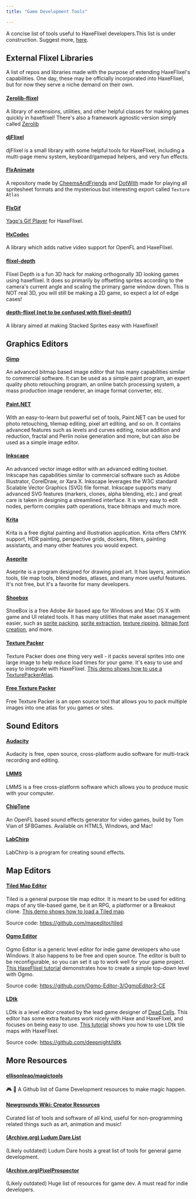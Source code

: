 ```yaml
---
title: "Game Development Tools"

---
```

A concise list of tools useful to HaxeFlixel developers.This list is under construction. Suggest more, [here](https://github.com/HaxeFlixel/flixel/issues/2764).

## External Flixel Libraries
A list of repos and libraries made with the purpose of extending HaxeFlixel's capabilities. One day, these may be officially incorporated into HaxeFlixel, but for now they serve a niche demand on their own.

#### [Zerolib-flixel](https://github.com/01010111/zerolib-flixel)
A library of extensions, utilities, and other helpful classes for making games quickly in haxeflixel! There's also a framework agnostic version simply called [Zerolib](https://github.com/01010111/zerolib)

#### [djFlixel](https://github.com/john32b/djFlixel)
djFlixel is a small library with some helpful tools for HaxeFlixel, including a multi-page menu system, keyboard/gamepad helpers, and very fun effects.

#### [FlxAnimate](https://github.com/Dot-Stuff/flxanimate)
A repository made by [CheemsAndFriends](https://github.com/CheemsAndFriends) and [DotWith](https://github.com/DotWith) made for playing all spritesheet formats and the mysterious but interesting export called `Texture Atlas`

#### [FlxGif](https://github.com/MAJigsaw77/flxgif)
[Yagp's Gif Player](https://github.com/yanrishatum/yagp/) for HaxeFlixel.

#### [HxCodec](https://github.com/polybiusproxy/hxCodec)
A library which adds native video support for OpenFL and HaxeFlixel.

#### [flixel-depth](https://github.com/01010111/flixel-depth)

Flixel Depth is a fun 3D hack for making orthogonally 3D looking games using haxeflixel. It does so primarily by offsetting sprites according to the camera's current angle and scaling the primary game window down. This is NOT real 3D, you will still be making a 2D game, so expect a lot of edge cases!

#### [depth-flixel (not to be confused with flixel-depth!)](https://github.com/AustinEast/depth-flixel)

A library aimed at making Stacked Sprites easy with Haxeflixel!


## Graphics Editors

#### [Gimp](http://www.gimp.org/)

An advanced bitmap based image editor that has many capabilities similar to commercial software. It can be used as a simple paint program, an expert quality photo retouching program, an online batch processing system, a mass production image renderer, an image format converter, etc.

#### [Paint.NET](http://www.getpaint.net)
With an easy-to-learn but powerful set of tools, Paint.NET can be used for photo retouching, tilemap editing, pixel art editing, and so on. It contains advanced features such as levels and curves editing, noise addition and reduction, fractal and Perlin noise generation and more, but can also be used as a simple image editor.

#### [Inkscape](http://www.inkscape.org/)

An advanced vector image editor with an advanced editing toolset. Inkscape has capabilities similar to commercial software such as Adobe Illustrator, CorelDraw, or Xara X. Inkscape leverages the W3C standard Scalable Vector Graphics (SVG) file format.
Inkscape supports many advanced SVG features (markers, clones, alpha blending, etc.) and great care is taken in designing a streamlined interface. It is very easy to edit nodes, perform complex path operations, trace bitmaps and much more.

#### [Krita](http://www.krita.org/)

Krita is a free digital painting and illustration application. Krita offers CMYK support, HDR painting, perspective grids, dockers, filters, painting assistants, and many other features you would expect.

#### [Aseprite](https://www.aseprite.org/)

Aseprite is a program designed for drawing pixel art. It has layers, animation tools, tile map tools, blend modes, atlases, and many more useful features. It's not free, but it's a favorite for many developers.

#### [Shoebox](https://renderhjs.net/shoebox/)

ShoeBox is a free Adobe Air based app for Windows and Mac OS X with game and UI related tools. It has many utilities that make asset management easier, such as [sprite packing](http://renderhjs.net/shoebox/packSprites.htm), [sprite extraction](http://renderhjs.net/shoebox/extractSprites.htm), [texture ripping](http://renderhjs.net/shoebox/textureRipper.htm), [bitmap font creation](http://renderhjs.net/shoebox/bitmapFont.htm), and more.

#### [Texture Packer](https://www.codeandweb.com/texturepacker)

Texture Packer does one thing very well - it packs several sprites into one large image to help reduce load times for your game. It's easy to use and easy to integrate with HaxeFlixel. [This demo shows how to use a TexturePackerAtlas](http://haxeflixel.com/demos/TexturePackerAtlas/).

#### [Free Texture Packer](https://free-tex-packer.com/)

Free Texture Packer is an open source tool that allows you to pack multiple images into one atlas for you games or sites.

## Sound Editors

#### [Audacity](https://www.audacityteam.org/)

Audacity is free, open source, cross-platform audio software for multi-track recording and editing.

#### [LMMS](https://lmms.io/)

LMMS is a free cross-platform software which allows you to produce music with your computer.

#### [ChipTone](https://sfbgames.itch.io/chiptone)

An OpenFL based sound effects generator for video games, build by Tom Vian of SFBGames. Available on HTML5, Windows, and Mac!

#### [LabChirp](https://labbed.net/software/labchirp/)

LabChirp is a program for creating sound effects.

## Map Editors

#### [Tiled Map Editor](https://www.mapeditor.org/)

Tiled is a general purpose tile map editor. It is meant to be used for editing maps of any tile-based game, be it an RPG, a platformer or a Breakout clone. [This demo shows how to load a Tiled map](http://haxeflixel.com/demos/TiledEditor/).

Source code: https://github.com/mapeditor/tiled

#### [Ogmo Editor](https://ogmo-editor-3.github.io/)

Ogmo Editor is a generic level editor for indie game developers who use Windows. It also happens to be free and open source. The editor is built to be reconfigurable, so you can set it up to work well for your game project. [This HaxeFlixel tutorial](http://haxeflixel.com/documentation/part-v-tiles-maps-and-collisions/) demonstrates how to create a simple top-down level with Ogmo.

Source code: https://github.com/Ogmo-Editor-3/OgmoEditor3-CE

#### [LDtk](https://ldtk.io/)

LDtk is a level editor created by the lead game designer of [Dead Cells](https://store.steampowered.com/app/588650/Dead_Cells/). This editor has some extra features work nicely with Haxe and HaxeFlixel, and focuses on being easy to use. [This tutorial](https://goop.wtf/2021/06/05/loading-ldtk-maps-in-haxeflixel.html) shows you how to use LDtk tile maps with HaxeFlixel.

Source code: https://github.com/deepnight/ldtk

## More Resources

#### [ellisonleao/magictools](https://github.com/ellisonleao/magictools)

🎮 📝 A Github list of Game Development resources to make magic happen.

#### [Newgrounds Wiki: Creator Resources](https://www.newgrounds.com/wiki/creator-resources/)

Curated list of tools and software of all kind, useful for non-programming related things such as art, animation and music!

#### [(Archive.org) Ludum Dare List](https://web.archive.org/web/20171030171759/http://ludumdare.com/compo/tools/)

(Likely outdated) Ludum Dare hosts a great list of tools for general game development.

#### [(Archive.org)PixelProspector](https://web.archive.org/web/20170527203734/http://www.pixelprospector.com/indie-resources/)

(Likely outdated) Huge list of resources for game dev. A must read for indie developers.
